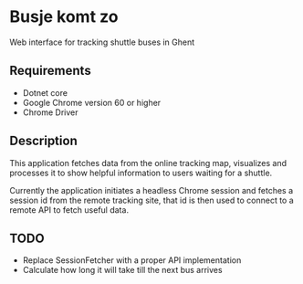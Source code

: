 # Busje komt zo
Web interface for tracking shuttle buses in Ghent

## Requirements

 - Dotnet core
 - Google Chrome version 60 or higher
 - Chrome Driver

## Description
This application fetches data from the online tracking map, visualizes and processes it to show helpful information to users waiting for a shuttle.

Currently the application initiates a headless Chrome session and fetches a session id from the remote tracking site, that id is then used to connect to a remote API to fetch useful data.

## TODO

 - Replace SessionFetcher with a proper API implementation
 - Calculate how long it will take till the next bus arrives
